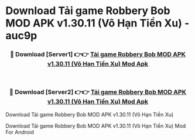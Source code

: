 # Download Tải game Robbery Bob MOD APK v1.30.11 (Vô Hạn Tiền Xu) - auc9p


<div align="center">
<h3>🔴 Download [Server1] 👉👉 <a href="https://apk-comot.site?title=Tải_game_Robbery_Bob_MOD_APK_v1.30.11_(Vô_Hạn_Tiền_Xu)">Tải game Robbery Bob MOD APK v1.30.11 (Vô Hạn Tiền Xu) Mod Apk</a></h3><br>
<h3>🔴 Download [Server2] 👉👉 <a href="https://apk-comot.site?title=Tải_game_Robbery_Bob_MOD_APK_v1.30.11_(Vô_Hạn_Tiền_Xu)">Tải game Robbery Bob MOD APK v1.30.11 (Vô Hạn Tiền Xu) Mod Apk</a></h3>
</div>



Download Tải game Robbery Bob MOD APK v1.30.11 (Vô Hạn Tiền Xu) 

Download Tải game Robbery Bob MOD APK v1.30.11 (Vô Hạn Tiền Xu) Mod For Android